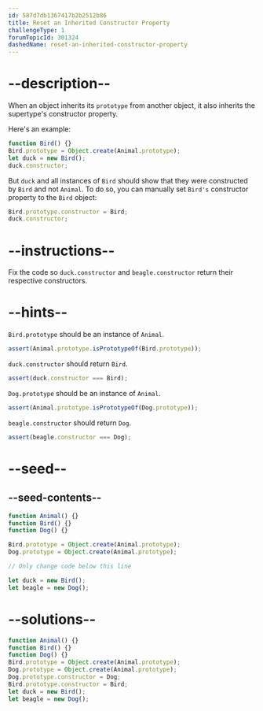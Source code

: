 ```yaml
---
id: 587d7db1367417b2b2512b86
title: Reset an Inherited Constructor Property
challengeType: 1
forumTopicId: 301324
dashedName: reset-an-inherited-constructor-property
---
```


# --description--

When an object inherits its `prototype` from another object, it also inherits the supertype's constructor property.

Here's an example:

```js
function Bird() {}
Bird.prototype = Object.create(Animal.prototype);
let duck = new Bird();
duck.constructor;
```

But `duck` and all instances of `Bird` should show that they were constructed by `Bird` and not `Animal`. To do so, you can manually set `Bird's` constructor property to the `Bird` object:

```js
Bird.prototype.constructor = Bird;
duck.constructor;
```

# --instructions--

Fix the code so `duck.constructor` and `beagle.constructor` return their respective constructors.

# --hints--

`Bird.prototype` should be an instance of `Animal`.

```js
assert(Animal.prototype.isPrototypeOf(Bird.prototype));
```

`duck.constructor` should return `Bird`.

```js
assert(duck.constructor === Bird);
```

`Dog.prototype` should be an instance of `Animal`.

```js
assert(Animal.prototype.isPrototypeOf(Dog.prototype));
```

`beagle.constructor` should return `Dog`.

```js
assert(beagle.constructor === Dog);
```

# --seed--

## --seed-contents--

```js
function Animal() {}
function Bird() {}
function Dog() {}

Bird.prototype = Object.create(Animal.prototype);
Dog.prototype = Object.create(Animal.prototype);

// Only change code below this line

let duck = new Bird();
let beagle = new Dog();
```

# --solutions--

```js
function Animal() {}
function Bird() {}
function Dog() {}
Bird.prototype = Object.create(Animal.prototype);
Dog.prototype = Object.create(Animal.prototype);
Dog.prototype.constructor = Dog;
Bird.prototype.constructor = Bird;
let duck = new Bird();
let beagle = new Dog();
```
